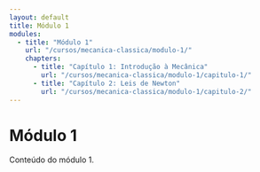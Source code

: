 ```yaml
---
layout: default
title: Módulo 1
modules:
  - title: "Módulo 1"
    url: "/cursos/mecanica-classica/modulo-1/"
    chapters:
      - title: "Capítulo 1: Introdução à Mecânica"
        url: "/cursos/mecanica-classica/modulo-1/capitulo-1/"
      - title: "Capítulo 2: Leis de Newton"
        url: "/cursos/mecanica-classica/modulo-1/capitulo-2/"
---
```


# Módulo 1

Conteúdo do módulo 1.
